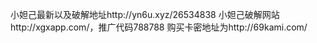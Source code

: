 小妲己最新以及破解地址http://yn6u.xyz/26534838
小妲己破解网站http://xgxapp.com/，推广代码788788
购买卡密地址为http://69kami.com/

